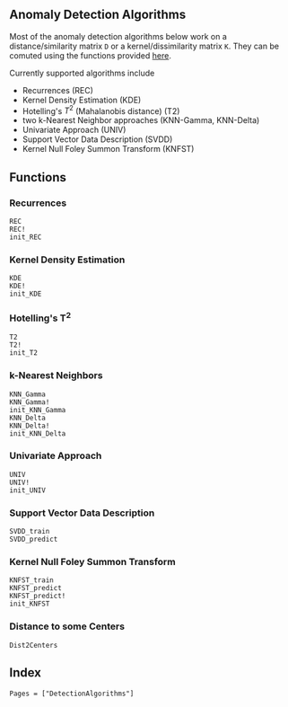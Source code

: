 ## Anomaly Detection Algorithms

Most of the anomaly detection algorithms below work on a distance/similarity matrix `D` or a kernel/dissimilarity matrix `K`. They can be comuted using the functions provided [here](DistancesDensity.md).

Currently supported algorithms include

- Recurrences (REC)
- Kernel Density Estimation (KDE)
- Hotelling's $T^2$ (Mahalanobis distance) (T2)
- two k-Nearest Neighbor approaches (KNN-Gamma, KNN-Delta)  
- Univariate Approach (UNIV)
- Support Vector Data Description (SVDD)
- Kernel Null Foley Summon Transform (KNFST)


## Functions

### Recurrences

```@docs
REC
REC!
init_REC
```

### Kernel Density Estimation

```@docs
KDE
KDE!
init_KDE
```

### Hotelling's T<sup>2</sup>
```@docs
T2
T2!
init_T2
```

### k-Nearest Neighbors
```@docs
KNN_Gamma
KNN_Gamma!
init_KNN_Gamma
KNN_Delta
KNN_Delta!
init_KNN_Delta
```

### Univariate Approach
```@docs
UNIV
UNIV!
init_UNIV
```

### Support Vector Data Description
```@docs
SVDD_train
SVDD_predict
```

### Kernel Null Foley Summon Transform
```@docs
KNFST_train
KNFST_predict
KNFST_predict!
init_KNFST  
```

### Distance to some Centers

```@docs
Dist2Centers
```

## Index

```@index
Pages = ["DetectionAlgorithms"]
```